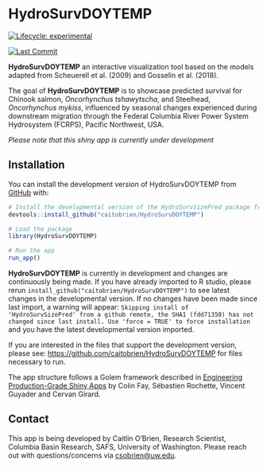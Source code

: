 
<!-- README.md is generated from README.Rmd. Please edit that file -->

# HydroSurvDOYTEMP

<!-- badges: start -->

[![Lifecycle:
experimental](https://img.shields.io/badge/lifecycle-experimental-orange.svg)](https://lifecycle.r-lib.org/articles/stages.html#experimental)
<!-- badges: end -->

<!-- lastcommit: start -->

[![Last
Commit](https://img.shields.io/github/last-commit/caitobrien/HydroSurvSizePred)](https://github.com/caitobrien/HydroSurvSizePred/commits/main)
<!-- lastcommit: end -->

**HydroSurvDOYTEMP** an interactive visualization tool based on the
models adapted from Scheuerell et al. (2009) and Gosselin et al. (2018).

The goal of **HydroSurvDOYTEMP** is to showcase predicted survival for
Chinook salmon, *Oncorhynchus tshawytscha*, and Steelhead, *Oncorhynchus
mykiss*, influenced by seasonal changes experienced during downstream
migration through the Federal Columbia River Power System Hydrosystem
(FCRPS), Pacific Northwest, USA.

*Please note that this shiny app is currently under development*

## Installation

You can install the development version of HydroSurvDOYTEMP from
[GitHub](https://github.com/) with:

``` r
# Install the developmental version of the HydroSurvSizePred package from GitHub
devtools::install_github("caitobrien/HydroSurvDOYTEMP")

# Load the package
library(HydroSurvDOYTEMP)

# Run the app
run_app()
```

**HydroSurvDOYTEMP** is currently in development and changes are
continuously being made. If you have already imported to R studio,
please rerun `install_github("caitobrien/HydroSurvDOYTEMP")` to see
latest changes in the developmental version. If no changes have been
made since last import, a warning will appear:
`Skipping install of 'HydroSurvSizePred' from a github remote, the SHA1 (fdd71350) has not changed since last install. Use 'force = TRUE' to force installation`
and you have the latest developmental version imported.

If you are interested in the files that support the development version,
please see: <https://github.com/caitobrien/HydroSurvDOYTEMP> for files
necessary to run.

The app structure follows a Golem framework described in [Engineering
Production-Grade Shiny
Apps](https://engineering-shiny.org/setting-up-for-success.html) by
Colin Fay, Sébastien Rochette, Vincent Guyader and Cervan Girard.

## Contact

This app is being developed by Caitlin O’Brien, Research Scientist,
Columbia Basin Research, SAFS, University of Washington. Please reach
out with questions/concerns via <csobrien@uw.edu>.
